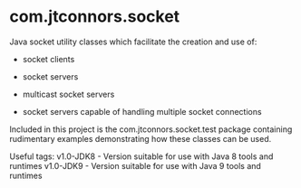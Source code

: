 # com.jtconnors.socket

Java socket utility classes which facilitate the creation and use of:

   - socket clients

   - socket servers

   - multicast socket servers

   - socket servers capable of handling multiple socket connections

Included in this project is the com.jtconnors.socket.test package containing
rudimentary examples demonstrating how these classes can be used.

Useful tags: 
   v1.0-JDK8  - Version suitable for use with Java 8 tools and runtimes
   v1.0-JDK9  - Version suitable for use with Java 9 tools and runtimes
